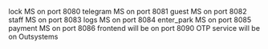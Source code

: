 lock MS on port 8080
telegram MS on port 8081
guest MS on port 8082
staff MS on port 8083
logs MS on port 8084
enter_park MS on port 8085
payment MS on port 8086
frontend will be on port 8090
OTP service will be on Outsystems